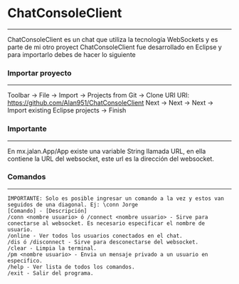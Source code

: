 # ChatConsoleClient
--------------------
ChatConsoleClient es un chat que utiliza la tecnología WebSockets y es parte de mi otro proyect 
ChatConsoleClient fue desarrollado en Eclipse y para importarlo debes de hacer lo siguiente

### Importar proyecto
---------------------
Toolbar -> File -> Import -> Projects from Git -> Clone URI
URI: https://github.com/Alan951/ChatConsoleClient
Next -> Next -> Next -> Import existing Eclipse projects -> Finish

### Importante
----------------
En mx.jalan.App/App existe una variable String llamada URL, en ella contiene la URL del websocket, este url es la dirección del websocket.

### Comandos
-------------
```
IMPORTANTE: Solo es posible ingresar un comando a la vez y estos van seguidos de una diagonal. Ej: \conn Jorge
[Comando] - [Descripción]
/conn <nombre usuario> ó /connect <nombre usuario> - Sirve para conectarse al websocket. Es necesario especificar el nombre de usuario.
/online - Ver todos los usuarios conectados en el chat.
/dis ó /disconnect - Sirve para desconectarse del websocket.
/clear - Limpia la terminal.
/pm <nombre usuario> - Envia un mensaje privado a un usuario en especifico.
/help - Ver lista de todos los comandos.
/exit - Salir del programa.
```
